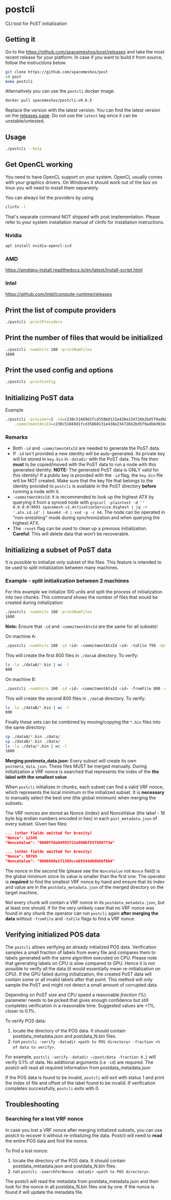 # postcli

CLI tool for PoST initialization

## Getting it

Go to the <https://github.com/spacemeshos/post/releases> and take the most recent release for your platform. In case if
you want to build it from source, follow the instructions below.

```bash
git clone https://github.com/spacemeshos/post
cd post
make postcli
```

Alternatively you can use the `postcli` docker image:

```bash
docker pull spacemeshos/postcli:v0.6.5
```

Replace the version with the latest version. You can find the latest version on the
[releases page](https://github.com/spacemeshos/post/releases). Do not use the `latest` tag since it can be
unstable/untested.

## Usage

```bash
./postcli --help
```

## Get OpenCL working

You need to have OpenCL support on your system. OpenCL usually comes with your graphics drivers. On Windows it should
work out of the box on linux you will need to install them separately.

You can always list the providers by using

```bash
clinfo -l
```

That's separate command NOT shipped with post implementation. Please refer to your system installation manual of clinfo
for installation instructions.

### Nvidia

```bash
apt install nvidia-opencl-icd
```

### AMD

<https://amdgpu-install.readthedocs.io/en/latest/install-script.html>

### Intel

<https://github.com/intel/compute-runtime/releases>

## Print the list of compute providers

```bash
./postcli -printProviders
```

## Print the number of files that would be initialized

```bash
./postcli -numUnits 100 -printNumFiles
1600
```

## Print the used config and options

```bash
./postcli -printConfig
```

## Initializing PoST data

Example

```bash
./postcli -provider=2 -id=c230c51669d1fcd35860131e438e234726b2bd5f9adbbd91bd88a718e7e98ecb \
    -commitmentAtxId=c230c51669d1fcd35860131e438e234726b2bd5f9adbbd91bd88a718e7e98ecb -genproof
```

### Remarks

* Both `-id` and `-commitmentAtxId` are needed to generate the PoST data.
* If `-id` isn't provided a new identity will be auto-generated. Its private key will be stored in `key.bin` in
`-datadir` with the PoST data. This file then **must** to be copied/moved with the PoST data to run a node with this
generated identity.
**NOTE:** The generated PoST data is ONLY valid for this identity!
If a public key is provided with the `-id` flag, the `key.bin` file will be NOT created. Make sure that the key file
that belongs to the identity provided to `postcli` is available in the PoST directory **before** running a node with it.
* `-commitmentAtxId`: it is recommended to look up the highest ATX by querying it from a synced node with
`grpcurl -plaintext -d '' 0.0.0.0:9093 spacemesh.v1.ActivationService.Highest | jq -r '.atx.id.id' | base64 -d | xxd -p -c 64`.
The node can be operated in "non-smeshing" mode during synchronization and when querying the highest ATX.
* The `-reset` flag can be used to clean up a previous initialization. **Careful**: This will delete data that won't be
recoverable.

## Initializing a subset of PoST data

It is possible to initialize only subset of the files. This feature is intended to be used to split initialization
between many machines.

### Example - split initialization between 2 machines

For this example we initialize 100 units and split the process of initialization into two chunks. This command shows
the number of files that would be created during initialization:

```bash
./postcli -numUnits 100 -printNumFiles
1600
```

**Note:** Ensure that `-id` and `-commitmentAtxId` are the same for all subsets!

On machine A:

```bash
./postcli -numUnits 100 -id <id> -commitmentAtxId <id> -toFile 799 -datadir ./dataA
```

This will create the first 800 files in `./dataA` directory. To verify:

```bash
ls -la ./dataA/*.bin | wc -l
800
```

On machine B:

```bash
./postcli -numUnits 100 -id <id> -commitmentAtxId <id> -fromFile 800 -datadir ./dataB
```

This will create the second 800 files in `./dataB` directory. To verify:

```bash
ls -la ./dataB/*.bin | wc -l
800
```

Finally these sets can be combined by moving/copying the `*.bin` files into the same directory:

```bash
cp ./dataA/*.bin ./data/
cp ./dataB/*.bin ./data/
ls -la ./data/*.bin | wc -l
1600
```

**Merging postmeta_data.json**: Every subset will create its own `postmeta_data.json`. These files MUST be merged manually.
During initialization a VRF nonce is searched that represents the index of the **the label with the smallest value**.

When `postcli` initializes in chunks, each subset can find a valid VRF nonce, which represents the local minimum in the
initialized subset. It is **necessary** to manually select the best one (the global minimum) when merging the subsets.

The VRF nonces are stored as Nonce (index) and NonceValue (the label - 16 byte big endian numbers encoded in hex)
in each `post_metadata.json` of every subset. Given two files:

```json
... (other fields omitted for brevity)
"Nonce": 12345
"NonceValue": "0000ffda94993723a980bf557509773e"
```

```json
... (other fields omitted for brevity)
"Nonce": 98765
"NonceValue": "0000488e171389cce69344d68b66f6b4"
```

The nonce in the second file (please see the `NonceValue` not `Nonce` field) is the global minimum since its value is
smaller than the first one. The operator is **required** to find the smallest VRF nonce by hand and ensure that its
index and value are in the `postdata_metadata.json` of the merged directory on the target machine.

Not every chunk will contain a VRF nonce in its `postdata_metadata.json`, but at least one should. If for the very
unlikely case that no VRF nonce was found in any chunk the operator can run `postcli` again **after merging the data**
without `-fromFile` and `-toFile` flags to find a VRF nonce.

## Verifying initialized POS data

The `postcli` allows verifying an already initialized POS data. Verification samples a small fraction of labels from
every file and compares them to labels generated with the same algorithm executed on CPU. Please note that generating
labels on CPU is slow compared to GPU. Hence it is not possible to verify all the data (it would essentially mean
re-initialization on CPU). If the GPU failed during initialization, the created PoST data will contain some or all
invalid labels after that point. This method will only sample the PoST and might not detect a small amount of corrupted
data.

Depending on PoST size and CPU speed a reasonable *fraction* (%) parameter needs to be picked that gives enough
confidence but still completes verification in a reasonable time. Suggested values are <1%, closer to 0.1%.

To verify POS data:

1. locate the directory of the POS data. It should contain postdata_metadata.json and postdata_N.bin files.
2. run `postcli -verify -datadir <path to POS directory> -fraction <% of data to verify>`.

For example, `postcli -verify -datadir ~/post/data -fraction 0.1` will verify 0.1% of data. No additional arguments
(i.e `-id`) are required. The postcli will read all required information from postdata_metadata.json

If the POS data is found to be invalid, `postcli` will exit with status 1 and print the index of file and offset of the
label found to be invalid. If verification completes successfully, `postcli` exits with 0.

## Troubleshooting

### Searching for a lost VRF nonce

In case you lost a VRF nonce after merging initialized subsets, you can use postcli to recover it without
re-initializing the data. Postcli will need to **read** the entire POS data and find the nonce.

To find a lost nonce:

1. locate the directory of the POS data. It should contain postdata_metadata.json and postdata_N.bin files.
2. run `postcli -searchForNonce -datadir <path to POS directory>`.

The postcli will read the metadata from postdata_metadata.json and then look for the nonce in all postdata_N.bin files
one by one. If the nonce is found it will update the metadata file.
